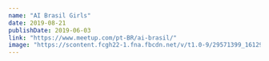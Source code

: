 ```yaml
---
name: "AI Brasil Girls"
date: 2019-08-21
publishDate: 2019-06-03
link: "https://www.meetup.com/pt-BR/ai-brasil/"
image: "https://scontent.fcgh22-1.fna.fbcdn.net/v/t1.0-9/29571399_1612985495481212_5984872526233236453_n.png?_nc_cat=100&_nc_oc=AQmceXFG6y2yYlXIo98uxw4EogJFIOUq-De_2hEBtRrCGrs85KIwnOh3NtDRqZfpjKY&_nc_ht=scontent.fcgh22-1.fna&oh=ae4e9e8758ddf85616c95f7fce8a6633&oe=5D824EA2"
---
```

